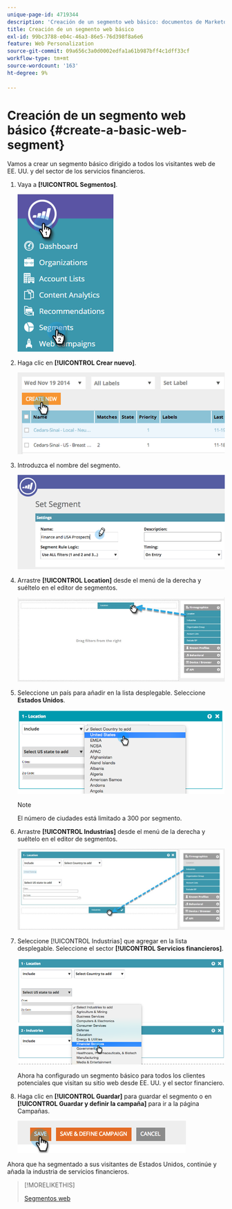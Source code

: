 ```yaml
---
unique-page-id: 4719344
description: 'Creación de un segmento web básico: documentos de Marketo, documentación del producto'
title: Creación de un segmento web básico
exl-id: 99bc3788-e04c-46a3-86e5-76d398f8a6e6
feature: Web Personalization
source-git-commit: 09a656c3a0d0002edfa1a61b987bff4c1dff33cf
workflow-type: tm+mt
source-wordcount: '163'
ht-degree: 9%

---
```


# Creación de un segmento web básico {#create-a-basic-web-segment}

Vamos a crear un segmento básico dirigido a todos los visitantes web de EE. UU. y del sector de los servicios financieros.

1. Vaya a **[!UICONTROL Segmentos]**.

   ![](assets/image2016-8-18-15-3a37-3a32.png)

1. Haga clic en **[!UICONTROL Crear nuevo]**.

   ![](assets/image2014-11-19-19-3a33-3a47.png)

1. Introduzca el nombre del segmento.

   ![](assets/segment-name.png)

1. Arrastre **[!UICONTROL Location]** desde el menú de la derecha y suéltelo en el editor de segmentos.

   ![](assets/location-drag-hand.jpg)

1. Seleccione un país para añadir en la lista desplegable. Seleccione **Estados Unidos**.

   ![](assets/image2015-5-28-15-3a29-3a15.png)

   >[!NOTE]
   >
   >El número de ciudades está limitado a 300 por segmento.

1. Arrastre **[!UICONTROL Industrias]** desde el menú de la derecha y suéltelo en el editor de segmentos.

   ![](assets/industries-hand.jpg)

1. Seleccione [!UICONTROL Industrias] que agregar en la lista desplegable. Seleccione el sector **[!UICONTROL Servicios financieros]**.

   ![](assets/segment-industries.png)

   Ahora ha configurado un segmento básico para todos los clientes potenciales que visitan su sitio web desde EE. UU. y el sector financiero.

1. Haga clic en **[!UICONTROL Guardar]** para guardar el segmento o en **[!UICONTROL Guardar y definir la campaña]** para ir a la página Campañas.

   ![](assets/image2014-11-19-19-3a48-3a20.png)

Ahora que ha segmentado a sus visitantes de Estados Unidos, continúe y añada la industria de servicios financieros.

>[!MORELIKETHIS]
>
>[Segmentos web](/help/marketo/product-docs/web-personalization/using-web-segments/web-segments.md)
